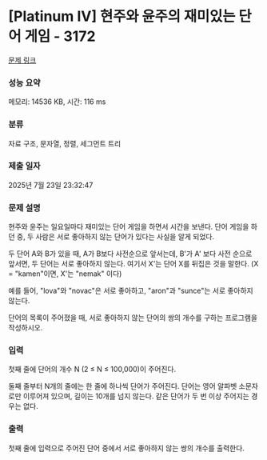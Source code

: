 # [Platinum IV] 현주와 윤주의 재미있는 단어 게임 - 3172 

[문제 링크](https://www.acmicpc.net/problem/3172) 

### 성능 요약

메모리: 14536 KB, 시간: 116 ms

### 분류

자료 구조, 문자열, 정렬, 세그먼트 트리

### 제출 일자

2025년 7월 23일 23:32:47

### 문제 설명

<p>현주와 윤주는 일요일마다 재미있는 단어 게임을 하면서 시간을 보낸다. 단어 게임을 하던 중, 두 사람은 서로 좋아하지 않는 단어가 있다는 사실을 알게 되었다.</p>

<p>두 단어 A와 B가 있을 때, A가 B보다 사전순으로 앞서는데, B'가 A' 보다 사전 순으로 앞서면, 두 단어는 서로 좋아하지 않는다. 여기서 X'는 단어 X를 뒤집은 것을 말한다. (X = "kamen"이면, X'는 "nemak" 이다)</p>

<p>예를 들어, "lova"와 "novac"은 서로 좋아하고, "aron"과 "sunce"는 서로 좋아하지 않는다.</p>

<p>단어의 목록이 주어졌을 때, 서로 좋아하지 않는 단어의 쌍의 개수를 구하는 프로그램을 작성하시오.</p>

### 입력 

 <p>첫째 줄에 단어의 개수 N (2 ≤ N ≤ 100,000)이 주어진다.</p>

<p>둘째 줄부터 N개의 줄에는 한 줄에 하나씩 단어가 주어진다. 단어는 영어 알파벳 소문자로만 이루어져 있으며, 길이는 10개를 넘지 않는다. 같은 단어가 두 번 이상 주어지는 경우는 없다.</p>

### 출력 

 <p>첫째 줄에 입력으로 주어진 단어 중에서 서로 좋아하지 않는 쌍의 개수를 출력한다. </p>

